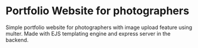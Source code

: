 # Portfolio Website for photographers

Simple portfolio website for photographers with image upload feature using multer. Made with EJS templating engine and express server in the backend.
